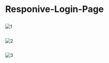 # Responive-Login-Page
##
![1](https://user-images.githubusercontent.com/95501061/165625951-dc5acbd3-911c-473e-9a74-8289b7e46dc0.jpg)
##
![2](https://user-images.githubusercontent.com/95501061/165625960-28a3c3d6-53ae-4e0d-8562-4bbf94465b38.jpg)
##
![3](https://user-images.githubusercontent.com/95501061/165625968-2ab855fb-01f2-44ea-b96d-f232d2e29984.jpg)
